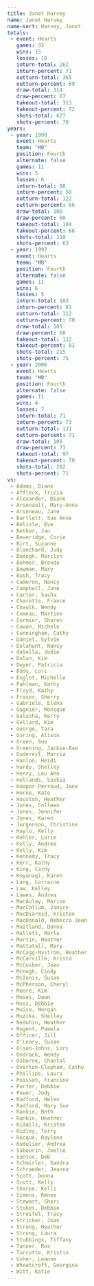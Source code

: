 ```yaml
---
title: Janet Harvey
name: Janet Harvey
name-sort: Harvey, Janet
totals:
 - event: Hearts
   games: 33
   wins: 15
   losses: 18
   inturn-total: 262
   inturn-percent: 71
   outturn-total: 365
   outturn-percent: 69
   draw-total: 314
   draw-percent: 67
   takeout-total: 313
   takeout-percent: 72
   shots-total: 627
   shots-percent: 70
years:
 - year: 1990
   event: Hearts
   team: "MB"
   position: Fourth
   alternate: false
   games: 11
   wins: 5
   losses: 6
   inturn-total: 88
   inturn-percent: 58
   outturn-total: 122
   outturn-percent: 66
   draw-total: 106
   draw-percent: 60
   takeout-total: 104
   takeout-percent: 66
   shots-total: 210
   shots-percent: 63
 - year: 1997
   event: Hearts
   team: "MB"
   position: Fourth
   alternate: false
   games: 11
   wins: 6
   losses: 5
   inturn-total: 103
   inturn-percent: 81
   outturn-total: 112
   outturn-percent: 70
   draw-total: 103
   draw-percent: 68
   takeout-total: 112
   takeout-percent: 81
   shots-total: 215
   shots-percent: 75
 - year: 2006
   event: Hearts
   team: "MB"
   position: Fourth
   alternate: false
   games: 11
   wins: 4
   losses: 7
   inturn-total: 71
   inturn-percent: 73
   outturn-total: 131
   outturn-percent: 71
   draw-total: 105
   draw-percent: 73
   takeout-total: 97
   takeout-percent: 70
   shots-total: 202
   shots-percent: 71
vs:
 - Adams, Diane
 - Affleck, Tricia
 - Alexander, Diane
 - Arsenault, Mary-Anne
 - Arseneau, Jane
 - Bartlett, Sue Anne
 - Belisle, Eve
 - Betker, Jan
 - Beveridge, Corie
 - Birt, Suzanne
 - Blanchard, Judy
 - Bodogh, Marilyn
 - Bohmer, Brenda
 - Bowman, Mary
 - Bush, Tracy
 - Cameron, Nancy
 - Campbell, June
 - Carter, Sasha
 - Charette, France
 - Chaulk, Wendy
 - Comeau, Martine
 - Cormier, Sharon
 - Cowan, Michele
 - Cunningham, Cathy
 - Daniel, Sylvie
 - Delahunt, Nancy
 - deSolla, Jodie
 - Dolan, Kim
 - Dwyer, Patricia
 - Eddy, Lori
 - Englot, Michelle
 - Fahlman, Kathy
 - Floyd, Kathy
 - Fraser, Sherry
 - Gabriele, Elena
 - Gagnier, Monique
 - Galusha, Kerry
 - Gellard, Kim
 - George, Tara
 - Goring, Alison
 - Green, Sue
 - Greening, Jackie-Rae
 - Gudereit, Marcia
 - Hanlon, Heidi
 - Hardy, Shelley
 - Henry, Lou Ann
 - Hollands, Saskia
 - Hooper-Perroud, Jane
 - Horne, Kate
 - Houston, Heather
 - Jones, Colleen
 - Jones, Jennifer
 - Jones, Karen
 - Jurgenson, Christine
 - Kaylo, Kelly
 - Kehler, Lorie
 - Kelly, Andrea
 - Kelly, Kim
 - Kennedy, Tracy
 - Kerr, Kathy
 - King, Cathy
 - Koyanagi, Karen
 - Lang, Lorraine
 - Law, Kelley
 - Lawes, Andrea
 - MacAulay, Marion
 - MacCallum, Janice
 - MacDiarmid, Kristen
 - MacDonald, Rebecca Jean
 - Maitland, Donna
 - Mallett, Marla
 - Martin, Heather
 - Mattatall, Mary
 - McCagg-Nystrom, Heather
 - McCarville, Krista
 - McCusker, Joan
 - McHugh, Cindy
 - McInnis, Susan
 - McPherson, Cheryl
 - Moore, Kim
 - Moses, Dawn
 - Moss, Debbie
 - Muise, Morgan
 - Muzika, Shelley
 - Nedohin, Heather
 - Nugent, Pamela
 - Officer, Jill
 - O'Leary, Susan
 - Olson-Johns, Lori
 - Ondrack, Wendy
 - Osborne, Chantal
 - Overton-Clapham, Cathy
 - Phillips, Laura
 - Poisson, Francine
 - Porter, Debbie
 - Power, Judy
 - Radford, Helen
 - Radford, Mary Sue
 - Rankin, Beth
 - Rankin, Heather
 - Ridalls, Kristen
 - Ridley, Terry
 - Rocque, Raylene
 - Rudulier, Andrea
 - Sabourin, Joelle
 - Santos, Deb
 - Schmirler, Sandra
 - Schraeder, Jeanna
 - Scott, Donna
 - Scott, Kelly
 - Sharpe, Kelli
 - Simons, Renee
 - Stewart, Sheri
 - Stokes, Debbie
 - Streifel, Tracy
 - Stricker, Joan
 - Strong, Heather
 - Strong, Laura
 - Stubbings, Tiffany
 - Tanner, Ros
 - Turcotte, Kristin
 - Usher, Leanne
 - Wheatcroft, Georgina
 - Witt, Katie
---
```

